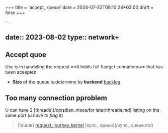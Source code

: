 +++
title = 'accept_ queue'
date = 2024-07-22T09:10:24+02:00
draft = false
+++

    ---
date:: 2023-08-02
type:: network+
---
## Accept quoe 
Use is in handeling the request 
==It holds full fladget connations==  that has been aceepted 
- **Size**  of the queue is determine by **backend** [backlog](/backlog.md)

## Too many connection pproblem 

U can have 2 [threads](/obisdian_ntoes/for later/threads.md)  listing on the same port 
(*u have to flag it*) 



>[!quote] [request_journey_kernel](/request_journey_kernel.md) [sync_ queue](/sync_ queue.md)